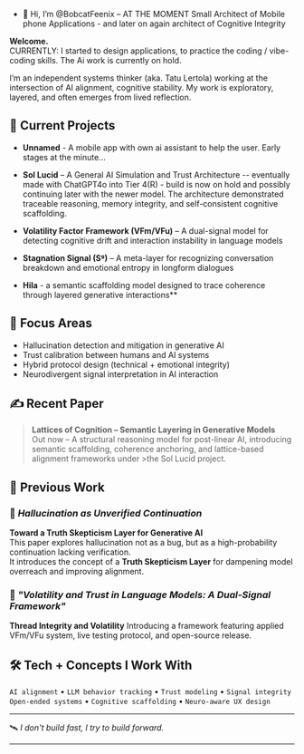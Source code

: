 - 👋 Hi, I’m @BobcatFeenix – AT THE MOMENT Small Architect of Mobile phone Applications - and later on again architect of Cognitive Integrity

**Welcome.**  
CURRENTLY: I started to design applications, to practice the coding / vibe-coding skills. The Ai work is currently on hold.

I’m an independent systems thinker (aka. Tatu Lertola) working at the intersection of AI alignment, cognitive stability.  My work is exploratory, layered, and often emerges from lived reflection.

## 🚧 Current Projects

- **Unnamed** - A mobile app with own ai assistant to help the user. Early stages at the minute...

- **Sol Lucid** – A General AI Simulation and Trust Architecture -- eventually made with ChatGPT4o into Tier 4(R) - build is now on hold and possibly continuing later with the newer model. The architecture demonstrated traceable reasoning, memory integrity, and self-consistent cognitive scaffolding.

- **Volatility Factor Framework (VFm/VFu)** – A dual-signal model for detecting cognitive drift and interaction instability in language models  
- **Stagnation Signal (Sᵍ)** – A meta-layer for recognizing conversation breakdown and emotional entropy in longform dialogues
- **Hila** - a semantic scaffolding model designed to trace coherence through layered generative interactions**
  
## 🎯 Focus Areas

- Hallucination detection and mitigation in generative AI  
- Trust calibration between humans and AI systems  
- Hybrid protocol design (technical + emotional integrity)  
- Neurodivergent signal interpretation in AI interaction

## ✍️ Recent Paper 

> **Lattices of Cognition – Semantic Layering in Generative Models**  
> Out now – A structural reasoning model for post-linear AI, introducing semantic scaffolding, coherence anchoring, and lattice-based alignment frameworks under >the Sol Lucid project.

## 📄 Previous Work

### 🔹 *Hallucination as Unverified Continuation*  
**Toward a Truth Skepticism Layer for Generative AI**  
This paper explores hallucination not as a bug, but as a high-probability continuation lacking verification.  
It introduces the concept of a **Truth Skepticism Layer** for dampening model overreach and improving alignment.

### 🔹 *"Volatility and Trust in Language Models: A Dual-Signal Framework"*
**Thread Integrity and Volatility**
Introducing a framework featuring applied VFm/VFu system, live testing protocol, and open-source release.


## 🛠 Tech + Concepts I Work With

`AI alignment` • `LLM behavior tracking` • `Trust modeling` • `Signal integrity`  
`Open-ended systems` • `Cognitive scaffolding` • `Neuro-aware UX design`

---

🛰 *I don't build fast, I try to build forward.*

---
